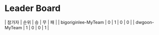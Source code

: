 # Leader Board
| 참가자 | 순위 | 승 | 무 | 패 |
| bigoriginlee-MyTeam | 0 | 1 | 0 | 0 |
| dwgoon-MyTeam | 1 | 0 | 0 | 1 |